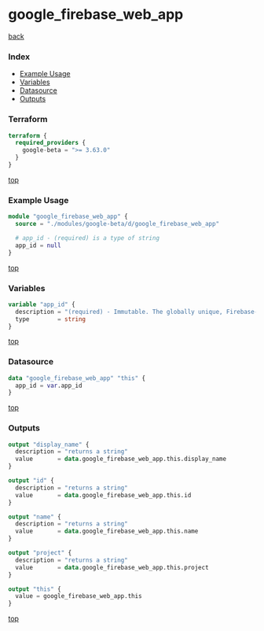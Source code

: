 # google_firebase_web_app

[back](../google-beta.md)

### Index

- [Example Usage](#example-usage)
- [Variables](#variables)
- [Datasource](#datasource)
- [Outputs](#outputs)

### Terraform

```terraform
terraform {
  required_providers {
    google-beta = ">= 3.63.0"
  }
}
```

[top](#index)

### Example Usage

```terraform
module "google_firebase_web_app" {
  source = "./modules/google-beta/d/google_firebase_web_app"

  # app_id - (required) is a type of string
  app_id = null
}
```

[top](#index)

### Variables

```terraform
variable "app_id" {
  description = "(required) - Immutable. The globally unique, Firebase-assigned identifier of the App.\n\nThis identifier should be treated as an opaque token, as the data format is not specified."
  type        = string
}
```

[top](#index)

### Datasource

```terraform
data "google_firebase_web_app" "this" {
  app_id = var.app_id
}
```

[top](#index)

### Outputs

```terraform
output "display_name" {
  description = "returns a string"
  value       = data.google_firebase_web_app.this.display_name
}

output "id" {
  description = "returns a string"
  value       = data.google_firebase_web_app.this.id
}

output "name" {
  description = "returns a string"
  value       = data.google_firebase_web_app.this.name
}

output "project" {
  description = "returns a string"
  value       = data.google_firebase_web_app.this.project
}

output "this" {
  value = google_firebase_web_app.this
}
```

[top](#index)